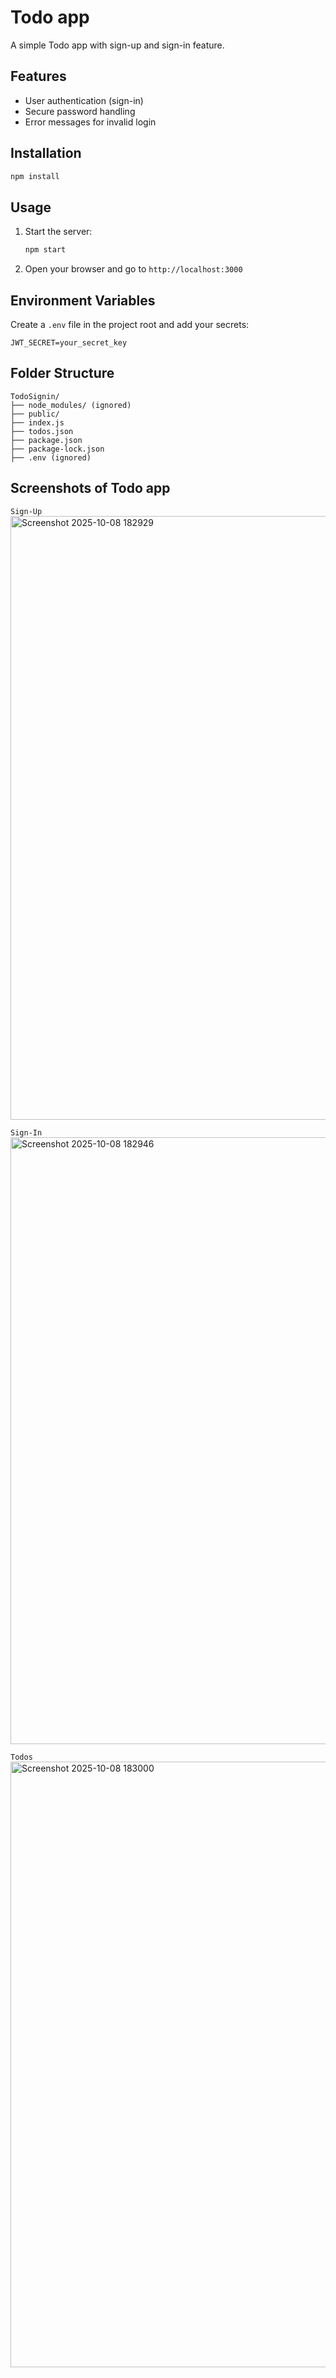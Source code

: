 # Todo app

A simple Todo app with sign-up and sign-in feature.

## Features

- User authentication (sign-in)
- Secure password handling
- Error messages for invalid login

## Installation

```bash
npm install
```

## Usage

1. Start the server:
    ```bash
    npm start
    ```
2. Open your browser and go to `http://localhost:3000`

## Environment Variables

Create a `.env` file in the project root and add your secrets:

```
JWT_SECRET=your_secret_key
```

## Folder Structure

```
TodoSignin/
├── node_modules/ (ignored)
├── public/
├── index.js
├── todos.json
├── package.json
├── package-lock.json
├── .env (ignored)
```
## Screenshots of Todo app

``` Sign-Up ```
<img width="1919" height="966" alt="Screenshot 2025-10-08 182929" src="https://github.com/user-attachments/assets/45630c9c-33e3-41af-aa81-cbdd3cfb8e6e" />

``` Sign-In ```
<img width="1919" height="971" alt="Screenshot 2025-10-08 182946" src="https://github.com/user-attachments/assets/68b12a06-8d10-4de0-930b-bf3083b08f22" />

``` Todos ```
<img width="1915" height="969" alt="Screenshot 2025-10-08 183000" src="https://github.com/user-attachments/assets/eb325daf-2a2a-469c-8095-562355ddcfe5" />
